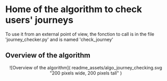 # Home of the algorithm to check users' journeys

To use it from an external point of view, the fonction to call is in the file 
'journey_checker.py' and is named 'check_journey'


## Overview of the algorithm

<center>
![Overview of the algorithm](
    readme_assets/algo_journey_checking.svg 
    "200 pixels wide, 200 pixels tall"
)
</center>